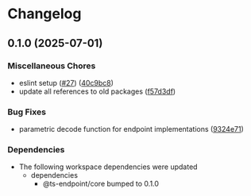 # Changelog

## 0.1.0 (2025-07-01)


### Miscellaneous Chores

* eslint setup ([#27](https://github.com/ascariandrea/ts-endpoint/issues/27)) ([40c9bc8](https://github.com/ascariandrea/ts-endpoint/commit/40c9bc8c5b3064a934da2b2ef8997fe3a14679b6))
* update all references to old packages ([f57d3df](https://github.com/ascariandrea/ts-endpoint/commit/f57d3dfd94ace1b7748145c281f015f93eb462dd))


### Bug Fixes

* parametric decode function for endpoint implementations ([9324e71](https://github.com/ascariandrea/ts-endpoint/commit/9324e719ebc0c4b5379f6e1afeda00a08dcd104b))


### Dependencies

* The following workspace dependencies were updated
  * dependencies
    * @ts-endpoint/core bumped to 0.1.0
